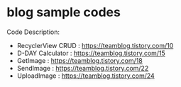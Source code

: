 # blog sample codes

Code Description: 
- RecyclerView CRUD : https://teamblog.tistory.com/10
- D-DAY Calculator : https://teamblog.tistory.com/15
- GetImage : https://teamblog.tistory.com/18
- SendImage : https://teamblog.tistory.com/22
- UploadImage : https://teamblog.tistory.com/24